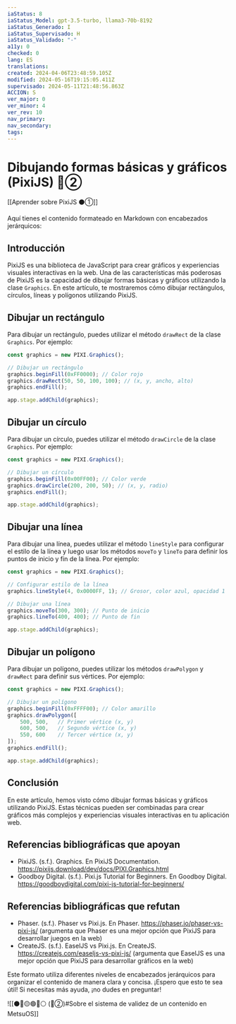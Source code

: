 ```yaml
---
iaStatus: 8
iaStatus_Model: gpt-3.5-turbo, llama3-70b-8192
iaStatus_Generado: I
iaStatus_Supervisado: H
iaStatus_Validado: "-"
a11y: 0
checked: 0
lang: ES
translations: 
created: 2024-04-06T23:48:59.105Z
modified: 2024-05-16T19:15:05.411Z
supervisado: 2024-05-11T21:48:56.863Z
ACCION: S
ver_major: 0
ver_minor: 4
ver_rev: 10
nav_primary: 
nav_secondary: 
tags:
---
```

# Dibujando formas básicas y gráficos (PixiJS) 🔴②

[[Aprender sobre PixiJS ⚫①]]

Aquí tienes el contenido formateado en Markdown con encabezados jerárquicos:

## Introducción

PixiJS es una biblioteca de JavaScript para crear gráficos y experiencias visuales interactivas en la web. Una de las características más poderosas de PixiJS es la capacidad de dibujar formas básicas y gráficos utilizando la clase `Graphics`. En este artículo, te mostraremos cómo dibujar rectángulos, círculos, líneas y polígonos utilizando PixiJS.

## Dibujar un rectángulo

Para dibujar un rectángulo, puedes utilizar el método `drawRect` de la clase `Graphics`. Por ejemplo:

```javascript
const graphics = new PIXI.Graphics();

// Dibujar un rectángulo
graphics.beginFill(0xFF0000); // Color rojo
graphics.drawRect(50, 50, 100, 100); // (x, y, ancho, alto)
graphics.endFill();

app.stage.addChild(graphics);
```

## Dibujar un círculo

Para dibujar un círculo, puedes utilizar el método `drawCircle` de la clase `Graphics`. Por ejemplo:

```javascript
const graphics = new PIXI.Graphics();

// Dibujar un círculo
graphics.beginFill(0x00FF00); // Color verde
graphics.drawCircle(200, 200, 50); // (x, y, radio)
graphics.endFill();

app.stage.addChild(graphics);
```

## Dibujar una línea

Para dibujar una línea, puedes utilizar el método `lineStyle` para configurar el estilo de la línea y luego usar los métodos `moveTo` y `lineTo` para definir los puntos de inicio y fin de la línea. Por ejemplo:

```javascript
const graphics = new PIXI.Graphics();

// Configurar estilo de la línea
graphics.lineStyle(4, 0x0000FF, 1); // Grosor, color azul, opacidad 1

// Dibujar una línea
graphics.moveTo(300, 300); // Punto de inicio
graphics.lineTo(400, 400); // Punto de fin

app.stage.addChild(graphics);
```

## Dibujar un polígono

Para dibujar un polígono, puedes utilizar los métodos `drawPolygon` y `drawRect` para definir sus vértices. Por ejemplo:

```javascript
const graphics = new PIXI.Graphics();

// Dibujar un polígono
graphics.beginFill(0xFFFF00); // Color amarillo
graphics.drawPolygon([
    500, 500,   // Primer vértice (x, y)
    600, 500,   // Segundo vértice (x, y)
    550, 600    // Tercer vértice (x, y)
]);
graphics.endFill();

app.stage.addChild(graphics);
```

## Conclusión

En este artículo, hemos visto cómo dibujar formas básicas y gráficos utilizando PixiJS. Estas técnicas pueden ser combinadas para crear gráficos más complejos y experiencias visuales interactivas en tu aplicación web.

## Referencias bibliográficas que apoyan

- PixiJS. (s.f.). Graphics. En PixiJS Documentation. <https://pixijs.download/dev/docs/PIXI.Graphics.html>
- Goodboy Digital. (s.f.). Pixi.js Tutorial for Beginners. En Goodboy Digital. <https://goodboydigital.com/pixi-js-tutorial-for-beginners/>

## Referencias bibliográficas que refutan

- Phaser. (s.f.). Phaser vs Pixi.js. En Phaser. <https://phaser.io/phaser-vs-pixi-js/> (argumenta que Phaser es una mejor opción que PixiJS para desarrollar juegos en la web)
-  CreateJS. (s.f.). EaselJS vs Pixi.js. En CreateJS. <https://createjs.com/easeljs-vs-pixi-js/> (argumenta que EaselJS es una mejor opción que PixiJS para desarrollar gráficos en la web)

Este formato utiliza diferentes niveles de encabezados jerárquicos para organizar el contenido de manera clara y concisa. ¡Espero que esto te sea útil! Si necesitas más ayuda, ¡no dudes en preguntar!

![[⚫🔴🟡🟢🔵⚪ (🔴②)#Sobre el sistema de validez de un contenido en MetsuOS]]